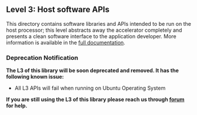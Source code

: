 ## Level 3: Host software APIs

This directory contains software libraries and APIs intended to be run on the host processor; this level abstracts away the accelerator completely and presents a clean software interface to the application developer. More information is available in the [full documentation](https://docs.xilinx.com/r/en-US/Vitis_Libraries/quantitative_finance/index.html).

### Deprecation Notification 
**The L3 of this library will be soon deprecated and removed. It has the following known issue:** 
* All L3 APIs will fail when running on Ubuntu Operating System


**If you are still using the L3 of this library please reach us through [forum](https://support.xilinx.com) for help.**
